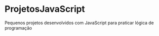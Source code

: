 # ProjetosJavaScript
Pequenos projetos desenvolvidos com JavaScript para praticar lógica de programação
